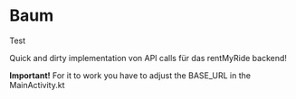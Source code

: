 # Baum
Test

Quick and dirty implementation von API calls für das rentMyRide backend!

**Important!**
For it to work you have to adjust the BASE_URL in the MainActivity.kt

